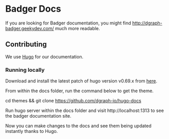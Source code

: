 # Badger Docs

If you are looking for Badger documentation, you might find http://dgraph-badger.geekydev.com/ much more readable.

## Contributing

We use [Hugo](https://gohugo.io/) for our documentation.

### Running locally

 Download and install the latest patch of hugo version v0.69.x from [here](https://github.com/gohugoio/hugo/releases/).

From within the docs folder, run the command below to get the theme.

cd themes && git clone https://github.com/dgraph-io/hugo-docs

Run hugo server within the docs folder and visit http://localhost:1313 to see the badger documentation site.

Now you can make changes to the docs and see them being updated instantly thanks to Hugo.


